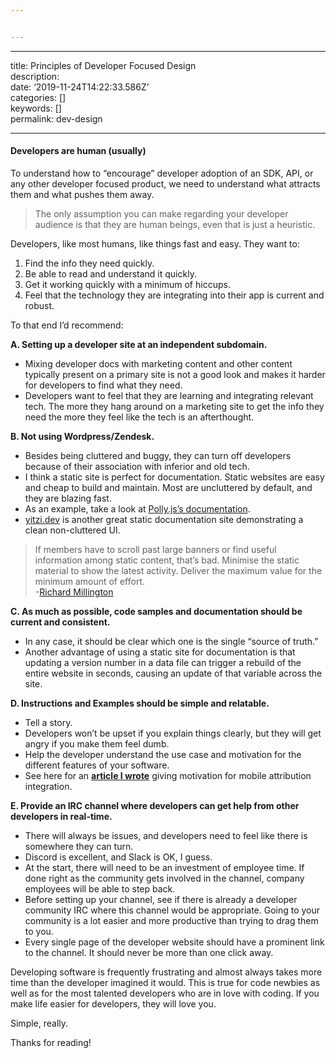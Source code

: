 ```yaml
---


---
```


<hr>
<p>title: Principles of Developer Focused Design<br>
description:<br>
date: ‘2019-11-24T14:22:33.586Z’<br>
categories: []<br>
keywords: []<br>
permalink: dev-design</p>
<hr>
<h4 id="developers-are-human-usually">Developers are human (usually)</h4>
<p>To understand how to “encourage” developer adoption of an SDK, API, or any other developer focused product, we need to understand what attracts them and what pushes them away.</p>
<blockquote>
<p>The only assumption you can make regarding your developer audience is that they are human beings, even that is just a heuristic.</p>
</blockquote>
<p>Developers, like most humans, like things fast and easy. They want to:</p>
<ol>
<li>Find the info they need quickly.</li>
<li>Be able to read and understand it quickly.</li>
<li>Get it working quickly with a minimum of hiccups.</li>
<li>Feel that the technology they are integrating into their app is current and robust.</li>
</ol>
<p>To that end I’d recommend:</p>
<p><strong>A. Setting up a developer site at an independent subdomain.</strong></p>
<ul>
<li>Mixing developer docs with marketing content and other content typically present on a primary site is not a good look and makes it harder for developers to find what they need.</li>
<li>Developers want to feel that they are learning and integrating relevant tech. The more they hang around on a marketing site to get the info they need the more they feel like the tech is an afterthought.</li>
</ul>
<p><strong>B. Not using Wordpress/Zendesk.</strong></p>
<ul>
<li>Besides being cluttered and buggy, they can turn off developers because of their association with inferior and old tech.</li>
<li>I think a static site is perfect for documentation. Static websites are easy and cheap to build and maintain. Most are uncluttered by default, and they are blazing fast.</li>
<li>As an example, take a look at <a href="https://netflix.github.io/pollyjs/#/quick-start">Polly.js’s documentation</a>.</li>
<li><a href="http://yitzi.dev">yitzi.dev</a> is another great static documentation site demonstrating a clean non-cluttered UI.</li>
</ul>
<blockquote>
<p>If members have to scroll past large banners or find useful information among static content, that’s bad. Minimise the static material to show the latest activity. Deliver the maximum value for the minimum amount of effort.<br>
-<a href="https://www.feverbee.com/community-design-principles">Richard Millington</a></p>
</blockquote>
<p><strong>C. As much as possible, code samples and documentation should be current and consistent.</strong></p>
<ul>
<li>In any case, it should be clear which one is the single “source of truth.”</li>
<li>Another advantage of using a static site for documentation is that updating a version number in a data file can trigger a rebuild of the entire website in seconds, causing an update of that variable across the site.</li>
</ul>
<p><strong>D. Instructions and Examples should be simple and relatable.</strong></p>
<ul>
<li>Tell a story.</li>
<li>Developers won’t be upset if you explain things clearly, but they will get angry if you make them feel dumb.</li>
<li>Help the developer understand the use case and motivation for the different features of your software.</li>
<li>See here for an <a href="https://medium.com/@YitziG/how-i-became-an-indie-developer-b35ed0954b1a?source=friends_link&amp;sk=f63a0b5dd367d14d253ac500df898b52"><strong>article I wrote</strong></a> giving motivation for mobile attribution integration.</li>
</ul>
<p><strong>E. Provide an IRC channel where developers can get help from other developers in real-time.</strong></p>
<ul>
<li>There will always be issues, and developers need to feel like there is somewhere they can turn.</li>
<li>Discord is excellent, and Slack is OK, I guess.</li>
<li>At the start, there will need to be an investment of employee time. If done right as the community gets involved in the channel, company employees will be able to step back.</li>
<li>Before setting up your channel, see if there is already a developer community IRC where this channel would be appropriate. Going to your community is a lot easier and more productive than trying to drag them to you.</li>
<li>Every single page of the developer website should have a prominent link to the channel. It should never be more than one click away.</li>
</ul>
<p>Developing software is frequently frustrating and almost always takes more time than the developer imagined it would. This is true for code newbies as well as for the most talented developers who are in love with coding. If you make life easier for developers, they will love you.</p>
<p>Simple, really.</p>
<p>Thanks for reading!</p>

